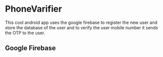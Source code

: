 # PhoneVarifier
This cool android app uses the google firebase to register the new user and store the database of the user and to verify the user mobile number it sends the OTP to the user.

## Google Firebase
